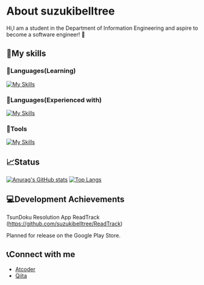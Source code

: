 # About suzukibelltree
Hi,I am a student in the Department of Information Engineering and aspire to become a software engineer! 👋

## 🌱My skills

### 📘Languages(Learning)
[![My Skills](https://skillicons.dev/icons?i=kotlin)](https://skillicons.dev)

### 📙Languages(Experienced with)
[![My Skills](https://skillicons.dev/icons?i=java,python,c,cpp)](https://skillicons.dev)

### 🔧Tools
[![My Skills](https://skillicons.dev/icons?i=git,github,vscode,docker,firebase)](https://skillicons.dev)

## 📈Status
[![Anurag's GitHub stats](https://github-readme-stats.vercel.app/api?username=suzukibelltree)](https://github.com/anuraghazra/github-readme-stats)
[![Top Langs](https://github-readme-stats.vercel.app/api/top-langs/?username=suzukibelltree&layout=donut)](https://github.com/anuraghazra/github-readme-stats)

## 💻Development Achievements
TsunDoku Resolution App ReadTrack (https://github.com/suzukibelltree/ReadTrack)

Planned for release on the Google Play Store.

## 📞Connect with me

- [Atcoder](https://atcoder.jp/users/tarafugu)
- [Qiita](https://qiita.com/suzukibelltree)
